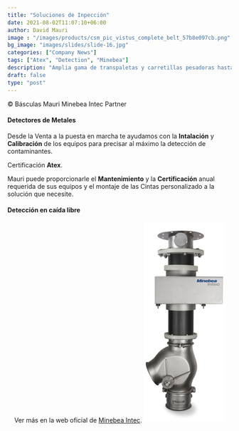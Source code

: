```yaml
---
title: "Soluciones de Inpección"
date: 2021-08-02T11:07:10+06:00
author: David Mauri
image : "/images/products/csm_pic_vistus_complete_belt_57b8e097cb.png"
bg_image: "images/slides/slide-16.jpg"
categories: ["Company News"]
tags: ["Atex", "Detection", "Minebea"]
description: "Amplia gama de transpaletas y carretillas pesadoras hasta para zona ATEX 0"
draft: false
type: "post"
---
```


© Básculas Mauri Minebea Intec Partner


#### Detectores de Metales
Desde la Venta a la puesta en marcha te ayudamos con la **Intalación** y **Calibración** de los equipos para precisar al máximo la detección de contaminantes.

Certificación **Atex**.

Mauri puede proporcionarle el **Mantenimiento** y la **Certificación** anual requerida de sus equipos y el montaje de las Cintas personalizado a la solución que necesite.

#### Detección en caída libre
<div align="center">
  Ver más en la web oficial de <a href="https://www.minebea-intec.com/es/soluciones-de-inspeccion/bobinas-para-detectores-de-metales/detector-de-metales-vistus" target="_blank">Minebea Intec</a>.
  <img class="img-responsive" src="/images/products/csm_pic_vistus_freefall_overall_system_03ee6f3bbf.png" alt="cinta-pesadora"/>
</div>
